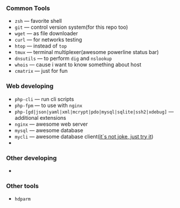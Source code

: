 ### Common Tools
 - `zsh` — favorite shell
 - `git` — control version system(for this repo too)
 - `wget` — as file downloader 
 - `curl` — for networks testing
 - `htop` — instead of `top`
 - `tmux` — terminal multiplexer(awesome powerline status bar)
 - `dnsutils` — to perform `dig` and `nslookup`
 - `whois` — cause i want to know something about host
 - `cmatrix` — just for fun

### Web developing
 - `php-cli` — run cli scripts
 - `php-fpm` — to use with `nginx`
 - `php-[gd|json|yaml|xml|mcrypt|pdo|mysql|sqlite|ssh2|xdebug]` — additional extensions
 - `nginx` — awesome web server
 - `mysql` — awesome database
 - `mycli` — awesome database client([it`s not joke, just try it](http://mycli.net/))
 -

### Other developing
 - 
 
### Other tools
 - `hdparm`
